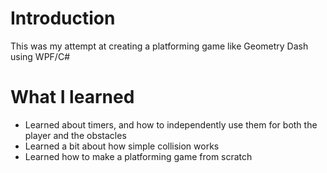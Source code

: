 # Introduction 
This was my attempt at creating a platforming game like Geometry Dash using WPF/C#

# What I learned
- Learned about timers, and how to independently use them for both the player and the obstacles
- Learned a bit about how simple collision works
- Learned how to make a platforming game from scratch
